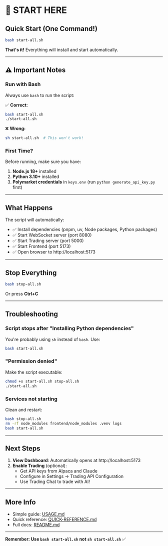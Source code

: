 # 🚀 START HERE

## Quick Start (One Command!)

```bash
bash start-all.sh
```

**That's it!** Everything will install and start automatically.

---

## ⚠️ Important Notes

### Run with Bash

Always use `bash` to run the script:

✅ **Correct:**

```bash
bash start-all.sh
./start-all.sh
```

❌ **Wrong:**

```bash
sh start-all.sh  # This won't work!
```

### First Time?

Before running, make sure you have:

1. **Node.js 18+** installed
2. **Python 3.10+** installed
3. **Polymarket credentials** in `keys.env` (run `python generate_api_key.py` first)

---

## What Happens

The script will automatically:

- ✅ Install dependencies (pnpm, uv, Node packages, Python packages)
- ✅ Start WebSocket server (port 8080)
- ✅ Start Trading server (port 5000)
- ✅ Start Frontend (port 5173)
- ✅ Open browser to http://localhost:5173

---

## Stop Everything

```bash
bash stop-all.sh
```

Or press **Ctrl+C**

---

## Troubleshooting

### Script stops after "Installing Python dependencies"

You're probably using `sh` instead of `bash`. Use:

```bash
bash start-all.sh
```

### "Permission denied"

Make the script executable:

```bash
chmod +x start-all.sh stop-all.sh
./start-all.sh
```

### Services not starting

Clean and restart:

```bash
bash stop-all.sh
rm -rf node_modules frontend/node_modules .venv logs
bash start-all.sh
```

---

## Next Steps

1. **View Dashboard**: Automatically opens at http://localhost:5173
2. **Enable Trading** (optional):
    - Get API keys from Alpaca and Claude
    - Configure in Settings → Trading API Configuration
    - Use Trading Chat to trade with AI!

---

## More Info

- Simple guide: [USAGE.md](USAGE.md)
- Quick reference: [QUICK-REFERENCE.md](QUICK-REFERENCE.md)
- Full docs: [README.md](README.md)

---

**Remember: Use `bash start-all.sh` not `sh start-all.sh`** ✅
